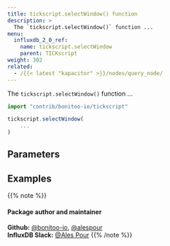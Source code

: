 ```yaml
---
title: tickscript.selectWindow() function
description: >
  The `tickscript.selectWindow()` function ...
menu:
  influxdb_2_0_ref:
    name: tickscript.selectWindow
    parent: TICKscript
weight: 302
related:
  - /{{< latest "kapacitor" >}}/nodes/query_node/
---
```


The `tickscript.selectWindow()` function ...

```js
import "contrib/bonitoo-io/tickscript"

tickscript.selectWindow(
    ...
)
```

## Parameters

## Examples

{{% note %}}
#### Package author and maintainer
**Github:** [@bonitoo-io](https://github.com/bonitoo-io), [@alespour](https://github.com/alespour)  
**InfluxDB Slack:** [@Ales Pour](https://influxdata.com/slack)
{{% /note %}}

